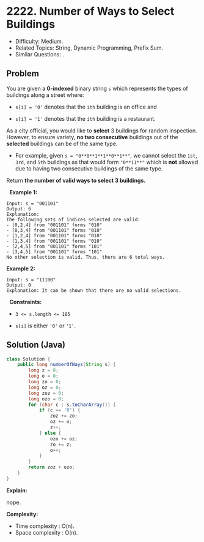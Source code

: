 # 2222. Number of Ways to Select Buildings

- Difficulty: Medium.
- Related Topics: String, Dynamic Programming, Prefix Sum.
- Similar Questions: .

## Problem

You are given a **0-indexed** binary string ```s``` which represents the types of buildings along a street where:


	
- ```s[i] = '0'``` denotes that the ```ith``` building is an office and
	
- ```s[i] = '1'``` denotes that the ```ith``` building is a restaurant.


As a city official, you would like to **select** 3 buildings for random inspection. However, to ensure variety, **no two consecutive** buildings out of the **selected** buildings can be of the same type.


	
- For example, given ```s = "0**0**1**1**0**1**"```, we cannot select the ```1st```, ```3rd```, and ```5th``` buildings as that would form ```"0**11**"``` which is **not** allowed due to having two consecutive buildings of the same type.


Return **the **number of valid ways** to select 3 buildings.**

 
**Example 1:**

```
Input: s = "001101"
Output: 6
Explanation: 
The following sets of indices selected are valid:
- [0,2,4] from "001101" forms "010"
- [0,3,4] from "001101" forms "010"
- [1,2,4] from "001101" forms "010"
- [1,3,4] from "001101" forms "010"
- [2,4,5] from "001101" forms "101"
- [3,4,5] from "001101" forms "101"
No other selection is valid. Thus, there are 6 total ways.
```

**Example 2:**

```
Input: s = "11100"
Output: 0
Explanation: It can be shown that there are no valid selections.
```

 
**Constraints:**


	
- ```3 <= s.length <= 105```
	
- ```s[i]``` is either ```'0'``` or ```'1'```.



## Solution (Java)

```java
class Solution {
    public long numberOfWays(String s) {
        long z = 0;
        long o = 0;
        long zo = 0;
        long oz = 0;
        long zoz = 0;
        long ozo = 0;
        for (char c : s.toCharArray()) {
            if (c == '0') {
                zoz += zo;
                oz += o;
                z++;
            } else {
                ozo += oz;
                zo += z;
                o++;
            }
        }
        return zoz + ozo;
    }
}
```

**Explain:**

nope.

**Complexity:**

* Time complexity : O(n).
* Space complexity : O(n).
